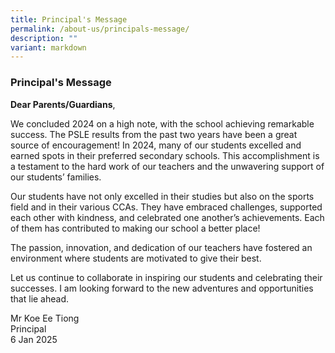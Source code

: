```yaml
---
title: Principal's Message
permalink: /about-us/principals-message/
description: ""
variant: markdown
---
```

### Principal's Message

**Dear Parents/Guardians**,

We concluded 2024 on a high note, with the school achieving remarkable success. The PSLE results from the past two years have been a great source of encouragement! In 2024, many of our students excelled and earned spots in their preferred secondary schools. This accomplishment is a testament to the hard work of our teachers and the unwavering support of our students’ families.

Our students have not only excelled in their studies but also on the sports field and in their various CCAs. They have embraced challenges, supported each other with kindness, and celebrated one another’s achievements. Each of them has contributed to making our school a better place!

The passion, innovation, and dedication of our teachers have fostered an environment where students are motivated to give their best.

Let us continue to collaborate in inspiring our students and celebrating their successes. I am looking forward to the new adventures and opportunities that lie ahead.

Mr Koe Ee Tiong<br>
Principal<br>
6 Jan 2025